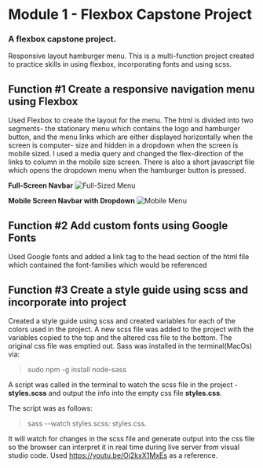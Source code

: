 # Module 1 - Flexbox Capstone Project
### A flexbox capstone project. 
Responsive layout hamburger menu.
This is a multi-function project created to practice skills in using flexbox, incorporating fonts and using scss.
## Function #1  Create a responsive navigation menu using Flexbox
Used Flexbox to create the layout for the menu.  The html is divided into two segments- the stationary menu which contains the logo and hamburger button, and the menu links which are either displayed horizontally when the screen is computer- size and hidden in a dropdown when the screen is mobile sized.  I used a media query and changed the flex-direction of the links to column in the mobile size screen. There is also a short javascript file which opens the dropdown menu when the hamburger button is pressed.

**Full-Screen Navbar**
![Full-Sized Menu](https://dl.airtable.com/.attachmentThumbnails/bf5aaebd53e95249f9c2fcf3e55d6aeb/d0c71118)

**Mobile Screen Navbar with Dropdown**
![Mobile Menu](https://dl.airtable.com/.attachmentThumbnails/c7ab65fe7593b263cff04d723caa0af4/a66b3374)

## Function #2  Add custom fonts using Google Fonts
Used Google fonts and added a link tag to the head section of the html file which contained the font-families which would be referenced
## Function #3  Create a style guide using scss and incorporate into project
Created a style guide using scss and created variables for each of the colors used in the project.  A new scss file was added to the project with the variables copied to the top and the altered css file to the bottom.  The original css file was emptied out.  Sass was installed in the terminal(MacOs) via: 

> sudo npm -g install node-sass

A script was called in the terminal to watch the scss file in the project - **styles.scss** and output the info into the empty css file **styles.css**.  

The script was as follows: 
>  sass --watch styles.scss: styles.css.

It will watch for changes in the scss file and generate output into the css file so the browser can interpret it in real time during live server from visual studio code. Used https://youtu.be/Oj2kxX1MxEs as a reference.
